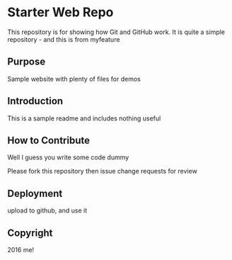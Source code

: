 # Starter Web Repo

This repository is for showing how Git and GitHub work.  It is quite a simple repository - and this is from myfeature

## Purpose

Sample website with plenty of files for demos

## Introduction

This is a sample readme and includes nothing useful

## How to Contribute

Well I guess you write some code dummy

Please fork this repository then issue change requests for review

## Deployment

upload to github, and use it

## Copyright

2016 me!

